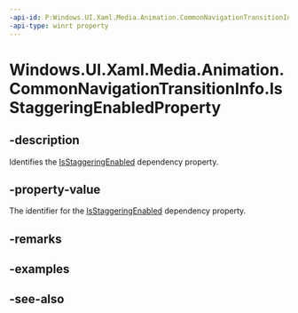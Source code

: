 ```yaml
---
-api-id: P:Windows.UI.Xaml.Media.Animation.CommonNavigationTransitionInfo.IsStaggeringEnabledProperty
-api-type: winrt property
---
```


<!-- Property syntax
public Windows.UI.Xaml.DependencyProperty IsStaggeringEnabledProperty { get; }
-->

# Windows.UI.Xaml.Media.Animation.CommonNavigationTransitionInfo.IsStaggeringEnabledProperty

## -description
Identifies the [IsStaggeringEnabled](commonnavigationtransitioninfo_isstaggeringenabled.md) dependency property.



## -property-value
The identifier for the [IsStaggeringEnabled](commonnavigationtransitioninfo_isstaggeringenabled.md) dependency property.

## -remarks

## -examples

## -see-also
